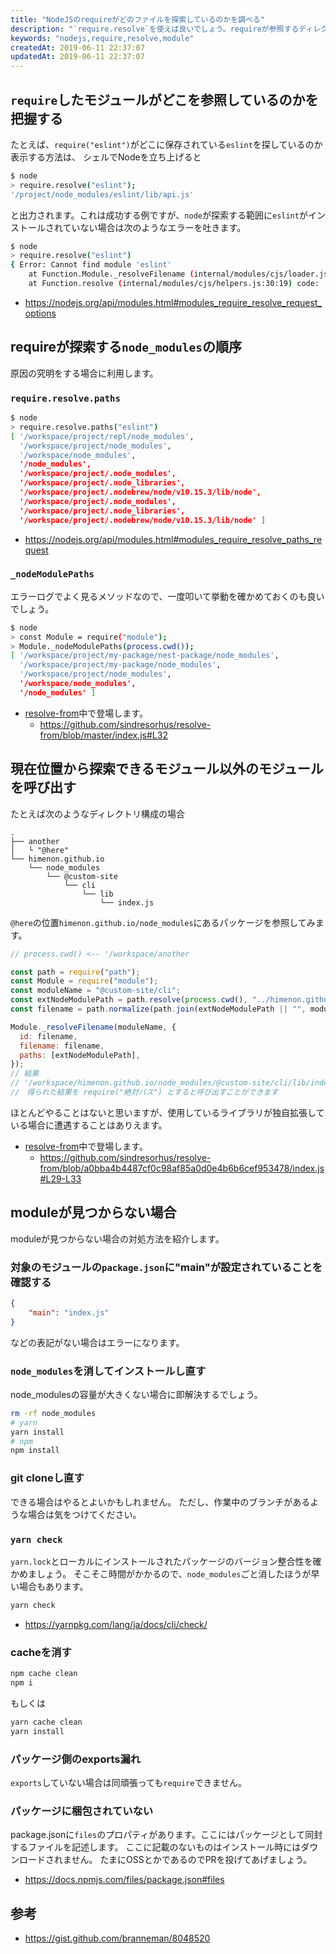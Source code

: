 ```yaml
---
title: "NodeJSのrequireがどのファイルを探索しているのかを調べる"
description: "`require.resolve`を使えば良いでしょう。requireが参照するディレクトリや、moduleが見つからない場合の対処方法を紹介します。"
keywords: "nodejs,require,resolve,module"
createdAt: 2019-06-11 22:37:07
updatedAt: 2019-06-11 22:37:07
---
```


## `require`したモジュールがどこを参照しているのかを把握する

たとえば、`require("eslint")`がどこに保存されている`eslint`を探しているのか表示する方法は、
シェルでNodeを立ち上げると

```bash
$ node
> require.resolve("eslint");
'/project/node_modules/eslint/lib/api.js'
```

と出力されます。これは成功する例ですが、`node`が探索する範囲に`eslint`がインストールされていない場合は次のようなエラーを吐きます。

```bash
$ node
> require.resolve("eslint")
{ Error: Cannot find module 'eslint'
    at Function.Module._resolveFilename (internal/modules/cjs/loader.js:582:15)
    at Function.resolve (internal/modules/cjs/helpers.js:30:19) code: 'MODULE_NOT_FOUND' }
```

* https://nodejs.org/api/modules.html#modules_require_resolve_request_options

## requireが探索する`node_modules`の順序

原因の究明をする場合に利用します。

### `require.resolve.paths`

```bash
$ node
> require.resolve.paths("eslint")
[ '/workspace/project/repl/node_modules',
  '/workspace/project/node_modules',
  '/workspace/node_modules',
  '/node_modules',
  '/workspace/project/.node_modules',
  '/workspace/project/.node_libraries',
  '/workspace/project/.nodebrew/node/v10.15.3/lib/node',
  '/workspace/project/.node_modules',
  '/workspace/project/.node_libraries',
  '/workspace/project/.nodebrew/node/v10.15.3/lib/node' ]
```

* https://nodejs.org/api/modules.html#modules_require_resolve_paths_request

### `_nodeModulePaths`

エラーログでよく見るメソッドなので、一度叩いて挙動を確かめておくのも良いでしょう。

```bash
$ node
> const Module = require("module");
> Module._nodeModulePaths(process.cwd());
[ '/workspace/project/my-package/nest-package/node_modules',
  '/workspace/project/my-package/node_modules',
  '/workspace/project/node_modules',
  '/workspace/node_modules',
  '/node_modules' ]
```

* [resolve-from](https://www.npmjs.com/package/resolve-from)中で登場します。
  * https://github.com/sindresorhus/resolve-from/blob/master/index.js#L32

## 現在位置から探索できるモジュール以外のモジュールを呼び出す

たとえば次のようなディレクトリ構成の場合

```
.
├── another
│   └ "@here"
└── himenon.github.io
    └── node_modules
        └── @custom-site
            └── cli
                └── lib
                    └── index.js
```

`@here`の位置`himenon.github.io/node_modules`にあるパッケージを参照してみます。

```javascript
// process.cwd() <-- '/workspace/another

const path = require("path");
const Module = require("module");
const moduleName = "@custom-site/cli";
const extNodeModulePath = path.resolve(process.cwd(), "../himenon.github.io/node_modules");
const filename = path.normalize(path.join(extNodeModulePath || "", moduleName));

Module._resolveFilename(moduleName, {
  id: filename,
  filename: filename,
  paths: [extNodeModulePath],
});
// 結果
// '/workspace/himenon.github.io/node_modules/@custom-site/cli/lib/index.js'
//　得られた結果を require("絶対パス") とすると呼び出すことができます
```

ほとんどやることはないと思いますが、使用しているライブラリが独自拡張している場合に遭遇することはありえます。

* [resolve-from](https://www.npmjs.com/package/resolve-from)中で登場します。
    * https://github.com/sindresorhus/resolve-from/blob/a0bba4b4487cf0c98af85a0d0e4b6b6cef953478/index.js#L29-L33

## moduleが見つからない場合

moduleが見つからない場合の対処方法を紹介します。

### 対象のモジュールの`package.json`に"main"が設定されていることを確認する

```json
{
    "main": "index.js"
}
```

などの表記がない場合はエラーになります。

### `node_modules`を消してインストールし直す

node_modulesの容量が大きくない場合に即解決するでしょう。

```bash
rm -rf node_modules
# yarn
yarn install
# npm
npm install
```

### git cloneし直す

できる場合はやるとよいかもしれません。
ただし、作業中のブランチがあるような場合は気をつけてください。

### `yarn check`

`yarn.lock`とローカルにインストールされたパッケージのバージョン整合性を確かめましょう。
そこそこ時間がかかるので、`node_modules`ごと消したほうが早い場合もあります。

```bash
yarn check
```

* https://yarnpkg.com/lang/ja/docs/cli/check/

### cacheを消す

```bash
npm cache clean
npm i
```
もしくは
```bash
yarn cache clean
yarn install
```

### パッケージ側のexports漏れ

`exports`していない場合は同頑張っても`require`できません。

### パッケージに梱包されていない

package.jsonに`files`のプロパティがあります。ここにはパッケージとして同封するファイルを記述します。
ここに記載のないものはインストール時にはダウンロードされません。
たまにOSSとかであるのでPRを投げてあげましょう。

* https://docs.npmjs.com/files/package.json#files

## 参考

* https://gist.github.com/branneman/8048520
